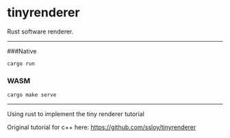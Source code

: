 # tinyrenderer
Rust software renderer.


---
###Native

```shell
cargo run
```
### WASM

```shell
cargo make serve
```
---
Using rust to implement the tiny renderer tutorial

Original tutorial for c++ here: https://github.com/ssloy/tinyrenderer
